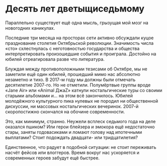 
# Десять лет дветыщиседьмому

Параллельно существует ещё одна мысль, грызущая мой мозг на новогодних каникулах.

Последние три месяца на просторах сети активно обсуждали куцое празднование столетия Октябрьской революции. Значимость числа «сто» схлестнулась с неготовностью государства и общества интерпретировать произошедшие события и проиграла. Достойно на юбилей отреагировала разве что литература.

Блуждая между противоположными тезисами об Октябре, мы не заметили ещё один юбилей, прошедший мимо нас абсолютно незаметно и тихо. В 2017-м году мы должны были отмечать десятилетие 2007-го. Но не отметили. Полумёртвые группы вроде «Jane Air» или «Animal ДжаZ» катнули ностальгические туры со своими старыми альбомами и… на этом всё закончилось. Юбилей молодёжного культурного пика нулевых не породил ни общественной дискуссии, ни массовых ностальгических вечеринок. 2007-й скоропостижно скончался на обочине современности.

Это, как минимум, странно. Неужели всплеск седьмого года на деле оказался пшиком? Или герои блейзера и эмокора ещё недостаточно стары, заняты годовасиками и ломают голову над ипотечными выплатами? Стоит подождать двадцати- или тридцатилетия? 

Единственное, что радует в подобной ситуации: не стоит переживать насчёт фейсов или влоггеров. Время вокруг нас ускоряется и современных героев забудут ещё быстрее.